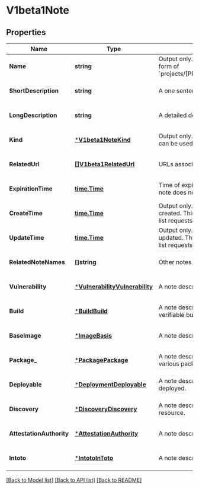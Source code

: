 # V1beta1Note

## Properties
Name | Type | Description | Notes
------------ | ------------- | ------------- | -------------
**Name** | **string** | Output only. The name of the note in the form of &#x60;projects/[PROVIDER_ID]/notes/[NOTE_ID]&#x60;. | [optional] [default to null]
**ShortDescription** | **string** | A one sentence description of this note. | [optional] [default to null]
**LongDescription** | **string** | A detailed description of this note. | [optional] [default to null]
**Kind** | [***V1beta1NoteKind**](v1beta1NoteKind.md) | Output only. The type of analysis. This field can be used as a filter in list requests. | [optional] [default to null]
**RelatedUrl** | [**[]V1beta1RelatedUrl**](v1beta1RelatedUrl.md) | URLs associated with this note. | [optional] [default to null]
**ExpirationTime** | [**time.Time**](time.Time.md) | Time of expiration for this note. Empty if note does not expire. | [optional] [default to null]
**CreateTime** | [**time.Time**](time.Time.md) | Output only. The time this note was created. This field can be used as a filter in list requests. | [optional] [default to null]
**UpdateTime** | [**time.Time**](time.Time.md) | Output only. The time this note was last updated. This field can be used as a filter in list requests. | [optional] [default to null]
**RelatedNoteNames** | **[]string** | Other notes related to this note. | [optional] [default to null]
**Vulnerability** | [***VulnerabilityVulnerability**](vulnerabilityVulnerability.md) | A note describing a package vulnerability. | [optional] [default to null]
**Build** | [***BuildBuild**](buildBuild.md) | A note describing build provenance for a verifiable build. | [optional] [default to null]
**BaseImage** | [***ImageBasis**](imageBasis.md) | A note describing a base image. | [optional] [default to null]
**Package_** | [***PackagePackage**](packagePackage.md) | A note describing a package hosted by various package managers. | [optional] [default to null]
**Deployable** | [***DeploymentDeployable**](deploymentDeployable.md) | A note describing something that can be deployed. | [optional] [default to null]
**Discovery** | [***DiscoveryDiscovery**](discoveryDiscovery.md) | A note describing the initial analysis of a resource. | [optional] [default to null]
**AttestationAuthority** | [***AttestationAuthority**](attestationAuthority.md) | A note describing an attestation role. | [optional] [default to null]
**Intoto** | [***IntotoInToto**](intotoInToto.md) | A note describing an in-toto link. | [optional] [default to null]

[[Back to Model list]](../README.md#documentation-for-models) [[Back to API list]](../README.md#documentation-for-api-endpoints) [[Back to README]](../README.md)


